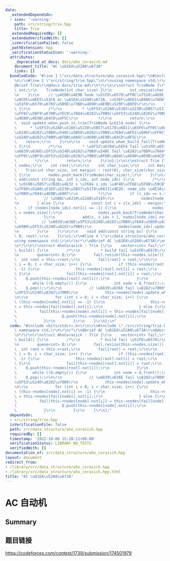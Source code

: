 ```yaml
---
data:
  _extendedDependsOn:
  - icon: ':warning:'
    path: src/string/trie.hpp
    title: Trie
  _extendedRequiredBy: []
  _extendedVerifiedWith: []
  _isVerificationFailed: false
  _pathExtension: hpp
  _verificationStatusIcon: ':warning:'
  attributes:
    _deprecated_at_docs: docs/aho_corasick.md
    document_title: "AC \u81EA\u52A8\u673A"
    links: []
  bundledCode: "#line 1 \"src/data_structure/aho_corasick.hpp\"\n#include <bits/stdc++.h>\r\
    \n\r\n#line 2 \"src/string/trie.hpp\"\n\r\nusing namespace std;\r\n\r\n/*\r\n\
    @brief Trie\r\n@docs docs/trie.md\r\n*/\r\n\r\nstruct TrieNode {\r\n    vector<int>\
    \ nxt;\r\n    TrieNode(int char_size) {\r\n        nxt.resize(char_size, -1);\r\
    \n    }\r\n    // \u4E00\u4E9B hook \u51FD\u6570\uFF0C\u7528\u4E8E Trie \u7B97\
    \u6CD5\u4EE5\u53CA ac \u81EA\u52A8\u673A, \u53EF\u4EE5\u8986\u76D6\u8FD9\u4E9B\
    \u51FD\u6570\u6765\u5B9E\u73B0\u4E00\u4E9B\u529F\u80FD\r\n\r\n    void update_when_finish_in_trie()\
    \ {\r\n        /*\r\n         * \u5F53\u52A0\u5165\u5230\u5B57\u5178\u6811\u540E\
    \uFF0C\u5BF9\u6700\u7EC8\u7684\u8282\u70B9(\u5F53\u524D\u8282\u70B9)\u8FDB\u884C\
    \u4E00\u4E9B\u64CD\u4F5C\r\n         */\r\n        return;\r\n    }\r\n\r\n  \
    \  void update_when_push_in_trie(TrieNode &child_node) {\r\n        /*\r\n   \
    \      * \u5F53\u52A0\u5165\u5230\u5B57\u5178\u6811\u65F6\uFF0C\u6839\u636E\u5F53\
    \u524D\u8282\u70B9\u548C\u5B50\u8282\u70B9\u7684\u4FE1\u606F\uFF0C\u5BF9\u5F53\
    \u524D\u8282\u70B9\u8FDB\u884C\u4E00\u4E9B\u64CD\u4F5C\r\n         */\r\n    \
    \    return;\r\n    }\r\n\r\n    void update_when_build_fail(TrieNode &fail_node)\
    \ {\r\n        /*\r\n         * \u5F53\u6784\u5EFA fail \u51FD\u6570\u65F6\uFF0C\
    \u6839\u636E\u5F53\u524D\u8282\u70B9\u548C fail \u8282\u70B9\u7684\u4FE1\u606F\
    \uFF0C\u5BF9\u5F53\u524D\u8282\u70B9\u8FDB\u884C\u4E00\u4E9B\u64CD\u4F5C\r\n \
    \        */\r\n        return;\r\n    }\r\n};\r\n\r\nstruct Trie {\r\n    vector<TrieNode>\
    \ nodes;\r\n    int root;\r\n\r\n    int char_size;\r\n    int margin;\r\n\r\n\
    \    Trie(int char_size, int margin) : root(0), char_size(char_size), margin(margin)\
    \ {\r\n        nodes.push_back(TrieNode(char_size));\r\n    }\r\n\r\n    void\
    \ add(const string &s, int s_idx, int node_idx) {\r\n        /*\r\n         *\
    \ \u5C06\u5B57\u7B26\u4E32 s \u7684 s_idx \u4F4D\u7F6E\u5F00\u59CB\u7684\u540E\
    \u7F00\u52A0\u5165\u5230\u5B57\u5178\u6811\u4E2D. node_idx \u4E3A\u5F53\u524D\u8282\
    \u70B9\u7684\u4E0B\u6807\r\n         */\r\n        if (s_idx == s.size()) {\r\n\
    \            // \u5B8C\u6210\u52A0\u5165\r\n            nodes[node_idx].update_when_finish_in_trie();\r\
    \n        } else {\r\n            const int c = s[s_idx] - margin;\r\n       \
    \     if (nodes[node_idx].nxt[c] == -1) {\r\n                nodes[node_idx].nxt[c]\
    \ = nodes.size();\r\n                nodes.push_back(TrieNode(char_size));\r\n\
    \            }\r\n            add(s, s_idx + 1, nodes[node_idx].nxt[c]);\r\n \
    \           // \u6839\u636E\u5F53\u524D\u8282\u70B9\u7684\u5B50\u8282\u70B9\u66F4\
    \u65B0\u5F53\u524D\u8282\u70B9\r\n            nodes[node_idx].update_when_push_in_trie(nodes[nodes[node_idx].nxt[c]]);\r\
    \n        }\r\n    }\r\n\r\n    void add(const string &s) {\r\n        add(s,\
    \ 0, root);\r\n    }\r\n};\r\n#line 4 \"src/data_structure/aho_corasick.hpp\"\n\
    using namespace std;\r\n\r\n/*\r\n@brief AC \u81EA\u52A8\u673A\r\n@docs docs/aho_corasick.md\r\
    \n*/\r\n\r\nstruct AhoCorasick : Trie {\r\n    vector<int> fail;\r\n\r\n    void\
    \ build() {\r\n        /*\r\n         * build fail \u51FD\u6570\r\n         */\r\
    \n        queue<int> Q;\r\n        fail.resize(this->nodes.size());\r\n      \
    \  int root = this->root;\r\n        fail[root] = root;\r\n\r\n        for (int\
    \ i = 0; i < char_size; i++) {\r\n            if (this->nodes[root].nxt[i] ==\
    \ -1) {\r\n                this->nodes[root].nxt[i] = root;\r\n            } else\
    \ {\r\n                fail[this->nodes[root].nxt[i]] = root;\r\n            \
    \    Q.push(this->nodes[root].nxt[i]);\r\n            }\r\n        }\r\n\r\n \
    \       while (!Q.empty()) {\r\n            int node = Q.front();\r\n        \
    \    Q.pop();\r\n\r\n            // \u6839\u636E fail \u8282\u70B9\u66F4\u65B0\
    \u5F53\u524D\u8282\u70B9\r\n            this->nodes[node].update_when_build_fail(nodes[fail[node]]);\r\
    \n\r\n            for (int i = 0; i < char_size; i++) {\r\n                if\
    \ (this->nodes[node].nxt[i] == -1) {\r\n                    this->nodes[node].nxt[i]\
    \ = this->nodes[fail[node]].nxt[i];\r\n                } else {\r\n          \
    \          fail[this->nodes[node].nxt[i]] = this->nodes[fail[node]].nxt[i];\r\n\
    \                    Q.push(this->nodes[node].nxt[i]);\r\n                }\r\n\
    \            }\r\n        }\r\n    }\r\n};\n"
  code: "#include <bits/stdc++.h>\r\n\r\n#include \"./src/string/trie.hpp\"\r\nusing\
    \ namespace std;\r\n\r\n/*\r\n@brief AC \u81EA\u52A8\u673A\r\n@docs docs/aho_corasick.md\r\
    \n*/\r\n\r\nstruct AhoCorasick : Trie {\r\n    vector<int> fail;\r\n\r\n    void\
    \ build() {\r\n        /*\r\n         * build fail \u51FD\u6570\r\n         */\r\
    \n        queue<int> Q;\r\n        fail.resize(this->nodes.size());\r\n      \
    \  int root = this->root;\r\n        fail[root] = root;\r\n\r\n        for (int\
    \ i = 0; i < char_size; i++) {\r\n            if (this->nodes[root].nxt[i] ==\
    \ -1) {\r\n                this->nodes[root].nxt[i] = root;\r\n            } else\
    \ {\r\n                fail[this->nodes[root].nxt[i]] = root;\r\n            \
    \    Q.push(this->nodes[root].nxt[i]);\r\n            }\r\n        }\r\n\r\n \
    \       while (!Q.empty()) {\r\n            int node = Q.front();\r\n        \
    \    Q.pop();\r\n\r\n            // \u6839\u636E fail \u8282\u70B9\u66F4\u65B0\
    \u5F53\u524D\u8282\u70B9\r\n            this->nodes[node].update_when_build_fail(nodes[fail[node]]);\r\
    \n\r\n            for (int i = 0; i < char_size; i++) {\r\n                if\
    \ (this->nodes[node].nxt[i] == -1) {\r\n                    this->nodes[node].nxt[i]\
    \ = this->nodes[fail[node]].nxt[i];\r\n                } else {\r\n          \
    \          fail[this->nodes[node].nxt[i]] = this->nodes[fail[node]].nxt[i];\r\n\
    \                    Q.push(this->nodes[node].nxt[i]);\r\n                }\r\n\
    \            }\r\n        }\r\n    }\r\n};"
  dependsOn:
  - src/string/trie.hpp
  isVerificationFile: false
  path: src/data_structure/aho_corasick.hpp
  requiredBy: []
  timestamp: '2022-10-06 15:28:11+08:00'
  verificationStatus: LIBRARY_NO_TESTS
  verifiedWith: []
documentation_of: src/data_structure/aho_corasick.hpp
layout: document
redirect_from:
- /library/src/data_structure/aho_corasick.hpp
- /library/src/data_structure/aho_corasick.hpp.html
title: "AC \u81EA\u52A8\u673A"
---
```

# AC 自动机


## Summary

## 题目链接
https://codeforces.com/contest/1739/submission/174501979